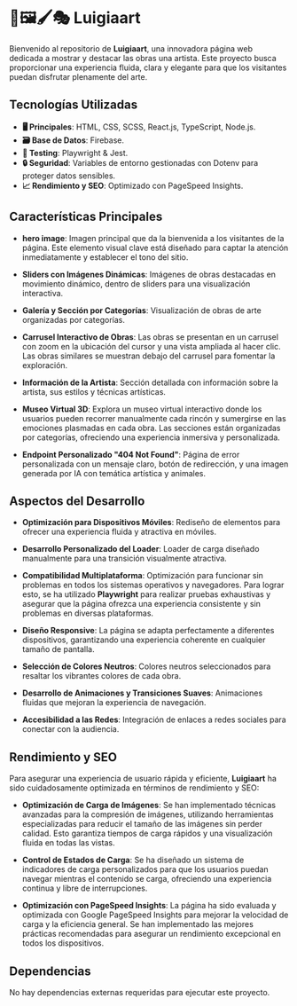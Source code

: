 # 🎨🖼️🖌️🎭 Luigiaart

Bienvenido al repositorio de **Luigiaart**, una innovadora página web dedicada a mostrar y destacar las obras una artista. Este proyecto busca proporcionar una experiencia fluida, clara y elegante para que los visitantes puedan disfrutar plenamente del arte.


## Tecnologías Utilizadas

- **🖥️ Principales**: HTML, CSS, SCSS, React.js, TypeScript, Node.js.
- **🗃️ Base de Datos**: Firebase.
- **🔎 Testing**: Playwright & Jest.
- **🔒 Seguridad**: Variables de entorno gestionadas con Dotenv para proteger datos sensibles.
- **📈 Rendimiento y SEO**: Optimizado con PageSpeed Insights.


## Características Principales

- **hero image**: Imagen principal que da la bienvenida a los visitantes de la página. Este elemento visual clave está diseñado para captar la atención inmediatamente y establecer el tono del sitio.

- **Sliders con Imágenes Dinámicas**: Imágenes de obras destacadas en movimiento dinámico, dentro de sliders para una visualización interactiva.

- **Galería y Sección por Categorías**: Visualización de obras de arte organizadas por categorías.

- **Carrusel Interactivo de Obras**: Las obras se presentan en un carrusel con zoom en la ubicación del cursor y una vista ampliada al hacer clic. Las obras similares se muestran debajo del carrusel para fomentar la exploración.

- **Información de la Artista**: Sección detallada con información sobre la artista, sus estilos y técnicas artísticas.

- **Museo Virtual 3D**: Explora un museo virtual interactivo donde los usuarios pueden recorrer manualmente cada rincón y sumergirse en las emociones plasmadas en cada obra. Las secciones están organizadas por categorías, ofreciendo una experiencia inmersiva y personalizada.

- **Endpoint Personalizado "404 Not Found"**: Página de error personalizada con un mensaje claro, botón de redirección, y una imagen generada por IA con temática artística y animales.


## Aspectos del Desarrollo

- **Optimización para Dispositivos Móviles**: Rediseño de elementos para ofrecer una experiencia fluida y atractiva en móviles.

- **Desarrollo Personalizado del Loader**: Loader de carga diseñado manualmente para una transición visualmente atractiva.

- **Compatibilidad Multiplataforma**: Optimización para funcionar sin problemas en todos los sistemas operativos y navegadores. Para lograr esto, se ha utilizado **Playwright** para realizar pruebas exhaustivas y asegurar que la página ofrezca una experiencia consistente y sin problemas en diversas plataformas.

- **Diseño Responsive**: La página se adapta perfectamente a diferentes dispositivos, garantizando una experiencia coherente en cualquier tamaño de pantalla. 

- **Selección de Colores Neutros**: Colores neutros seleccionados para resaltar los vibrantes colores de cada obra.

- **Desarrollo de Animaciones y Transiciones Suaves**: Animaciones fluidas que mejoran la experiencia de navegación.

- **Accesibilidad a las Redes**: Integración de enlaces a redes sociales para conectar con la audiencia.


## Rendimiento y SEO

Para asegurar una experiencia de usuario rápida y eficiente, **Luigiaart** ha sido cuidadosamente optimizada en términos de rendimiento y SEO:

- **Optimización de Carga de Imágenes**: Se han implementado técnicas avanzadas para la compresión de imágenes, utilizando herramientas especializadas para reducir el tamaño de las imágenes sin perder calidad. Esto garantiza tiempos de carga rápidos y una visualización fluida en todas las vistas.

- **Control de Estados de Carga**: Se ha diseñado un sistema de indicadores de carga personalizados para que los usuarios puedan navegar mientras el contenido se carga, ofreciendo una experiencia continua y libre de interrupciones.

- **Optimización con PageSpeed Insights**: La página ha sido evaluada y optimizada con Google PageSpeed Insights para mejorar la velocidad de carga y la eficiencia general. Se han implementado las mejores prácticas recomendadas para asegurar un rendimiento excepcional en todos los dispositivos.


## Dependencias

No hay dependencias externas requeridas para ejecutar este proyecto.
